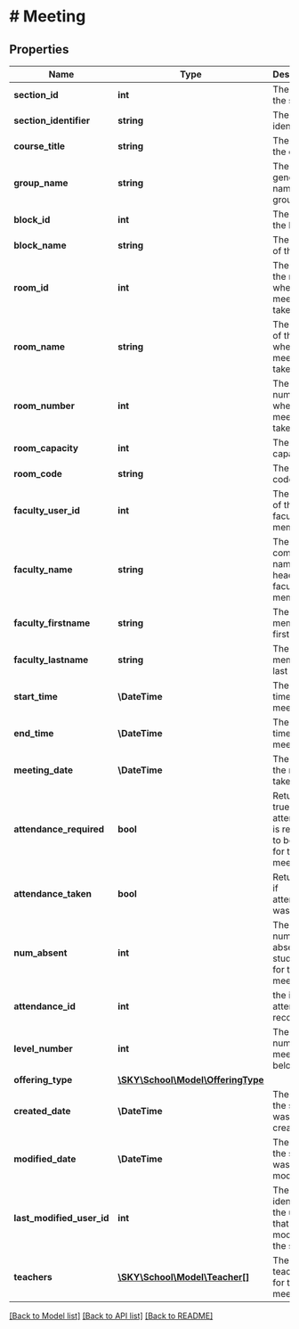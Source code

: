 # # Meeting

## Properties

Name | Type | Description | Notes
------------ | ------------- | ------------- | -------------
**section_id** | **int** | The id of the section | [optional]
**section_identifier** | **string** | The section identifier | [optional]
**course_title** | **string** | The title of the course | [optional]
**group_name** | **string** | The auto generated name of the group | [optional]
**block_id** | **int** | The id of the block | [optional]
**block_name** | **string** | The name of the block | [optional]
**room_id** | **int** | The id of the room where the meeting takes place | [optional]
**room_name** | **string** | The name of the room where the meeting takes place | [optional]
**room_number** | **int** | The room number where the meeting takes place | [optional]
**room_capacity** | **int** | The room capacity | [optional]
**room_code** | **string** | The room code | [optional]
**faculty_user_id** | **int** | The user id of the faculty member | [optional]
**faculty_name** | **string** | The combined name of the head faculty member | [optional]
**faculty_firstname** | **string** | The faculty member&#39;s first name | [optional]
**faculty_lastname** | **string** | The faculty member&#39;s last name | [optional]
**start_time** | **\DateTime** | The start time of the meeting | [optional]
**end_time** | **\DateTime** | The end time of the meeting | [optional]
**meeting_date** | **\DateTime** | The date the meeting takes place | [optional]
**attendance_required** | **bool** | Returns true if attendance is required to be taken for this meeting | [optional]
**attendance_taken** | **bool** | Return true if attendance was taken | [optional]
**num_absent** | **int** | The number of absent students for this meeting | [optional]
**attendance_id** | **int** | the id of the attendance record | [optional]
**level_number** | **int** | The level number the meeting belongs to | [optional]
**offering_type** | [**\SKY\School\Model\OfferingType**](OfferingType.md) |  | [optional]
**created_date** | **\DateTime** | The date the section was created | [optional]
**modified_date** | **\DateTime** | The date the section was last modified | [optional]
**last_modified_user_id** | **int** | The identifier of the user that last modified the section | [optional]
**teachers** | [**\SKY\School\Model\Teacher[]**](Teacher.md) | The list of teachers for the meeting | [optional]

[[Back to Model list]](../../README.md#models) [[Back to API list]](../../README.md#endpoints) [[Back to README]](../../README.md)
